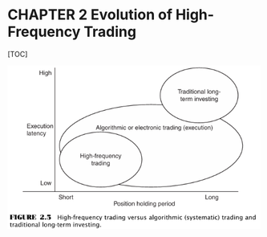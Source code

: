 # CHAPTER 2 Evolution of High-Frequency Trading

[TOC]



![hft_vs_algo_trade](res/hft_vs_algo_trade.png)